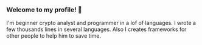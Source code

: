 ### Welcome to my profile! 👋
I'm beginner crypto analyst and programmer in a lof of languages. I wrote a few thousands lines in several languages. Also I creates frameworks for other people to help him to save time.
